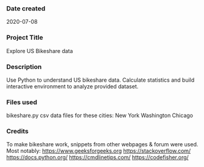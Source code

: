 ### Date created
2020-07-08

### Project Title
Explore US Bikeshare data

### Description
Use Python to understand US bikeshare data.
Calculate statistics and build interactive environment to analyze provided dataset.

### Files used
bikeshare.py
csv data files for these cities:
	New York
	Washington
	Chicago

### Credits
To make bikeshare work, snippets from other webpages & forum were used. Most notably:
   https://www.geeksforgeeks.org
   https://stackoverflow.com/
   https://docs.python.org/
   https://cmdlinetips.com/
   https://codefisher.org/

